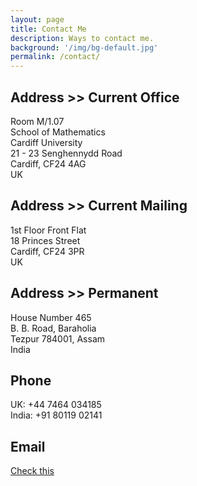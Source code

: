 ```yaml
---
layout: page
title: Contact Me
description: Ways to contact me.
background: '/img/bg-default.jpg'
permalink: /contact/
---
```

## Address >> Current Office

Room M/1.07  
School of Mathematics  
Cardiff University  
21 - 23 Senghennydd Road  
Cardiff, CF24 4AG  
UK

## Address >> Current Mailing

1st Floor Front Flat  
18 Princes Street  
Cardiff, CF24 3PR  
UK

## Address >> Permanent

House Number 465  
B. B. Road, Baraholia  
Tezpur 784001, Assam  
India

## Phone

UK: +44 7464 034185  
India: +91 80119 02141

## Email

[Check this](/email)
